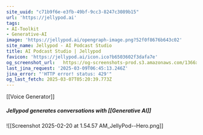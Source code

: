 ```yaml
---
site_uuid: "c71b9f6e-e3fb-49bf-9cc3-8247c3089b15"
url: 'https://jellypod.ai'
tags:
- AI-Toolkit
- Generative-AI
image: 'https://jellypod.ai/opengraph-image.png?52f0f8676b643c02'
site_name: Jellypod - AI Podcast Studio
title: AI Podcast Studio | Jellypod
favicon: 'https://jellypod.ai/icon.ico?b6503602f3dafa7e'
og_screenshot_url:   https://og-screenshots-prod.s3.amazonaws.com/1366x768/80/false/04072b5df831fdeb428ff54c4336ffb9be9cfd62423d8a9fa16ac79fbd9e3f65.jpeg
last_jina_request: '2025-03-09T06:45:13.246Z'
jina_error: "'HTTP error! status: 429'"
og_last_fetch: 2025-03-07T05:20:39.773Z
---
```

[[Voice Generator]]

##### Jellypod generates conversations with [[Generative AI]]
![[Screenshot 2025-02-20 at 1.54.57 AM_JellyPod--Hero.png]]
